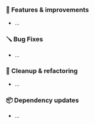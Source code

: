 ### 🚀 Features & improvements

- ...

### 🪛 Bug Fixes

- ...

### 🧽 Cleanup & refactoring

- ...

### 📦 Dependency updates

- ...